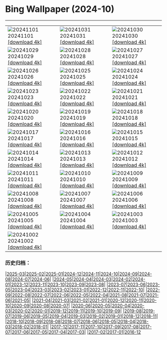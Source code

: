 # Bing Wallpaper (2024-10)
**************

<table><tr><td><img class="wallpaper" src="https://www.bing.com/th?id=OHR.GargoyleParis_EN-US4049828558_1920x1080.jpg" alt="20241101"> 20241101 <a href="https://www.bing.com/th?id=OHR.GargoyleParis_EN-US4049828558_UHD.jpg">[download 4k]</a></td><td><img class="wallpaper" src="https://www.bing.com/th?id=OHR.HauntedEdinburgh_EN-US3906244993_1920x1080.jpg" alt="20241031"> 20241031 <a href="https://www.bing.com/th?id=OHR.HauntedEdinburgh_EN-US3906244993_UHD.jpg">[download 4k]</a></td><td><img class="wallpaper" src="https://www.bing.com/th?id=OHR.GreatOwl_EN-US3778222109_1920x1080.jpg" alt="20241030"> 20241030 <a href="https://www.bing.com/th?id=OHR.GreatOwl_EN-US3778222109_UHD.jpg">[download 4k]</a></td></tr><tr><td><img class="wallpaper" src="https://www.bing.com/th?id=OHR.PumpkinMist_EN-US3686565863_1920x1080.jpg" alt="20241029"> 20241029 <a href="https://www.bing.com/th?id=OHR.PumpkinMist_EN-US3686565863_UHD.jpg">[download 4k]</a></td><td><img class="wallpaper" src="https://www.bing.com/th?id=OHR.PolarBearHug_EN-US3461212514_1920x1080.jpg" alt="20241028"> 20241028 <a href="https://www.bing.com/th?id=OHR.PolarBearHug_EN-US3461212514_UHD.jpg">[download 4k]</a></td><td><img class="wallpaper" src="https://www.bing.com/th?id=OHR.GhostForest_EN-US3389955484_1920x1080.jpg" alt="20241027"> 20241027 <a href="https://www.bing.com/th?id=OHR.GhostForest_EN-US3389955484_UHD.jpg">[download 4k]</a></td></tr><tr><td><img class="wallpaper" src="https://www.bing.com/th?id=OHR.MontBlancMassif_EN-US3284638409_1920x1080.jpg" alt="20241026"> 20241026 <a href="https://www.bing.com/th?id=OHR.MontBlancMassif_EN-US3284638409_UHD.jpg">[download 4k]</a></td><td><img class="wallpaper" src="https://www.bing.com/th?id=OHR.BodieCalifornia_EN-US3185568116_1920x1080.jpg" alt="20241025"> 20241025 <a href="https://www.bing.com/th?id=OHR.BodieCalifornia_EN-US3185568116_UHD.jpg">[download 4k]</a></td><td><img class="wallpaper" src="https://www.bing.com/th?id=OHR.MadameSherriCastle_EN-US3066456106_1920x1080.jpg" alt="20241024"> 20241024 <a href="https://www.bing.com/th?id=OHR.MadameSherriCastle_EN-US3066456106_UHD.jpg">[download 4k]</a></td></tr><tr><td><img class="wallpaper" src="https://www.bing.com/th?id=OHR.MonsterDoor_EN-US2973387472_1920x1080.jpg" alt="20241023"> 20241023 <a href="https://www.bing.com/th?id=OHR.MonsterDoor_EN-US2973387472_UHD.jpg">[download 4k]</a></td><td><img class="wallpaper" src="https://www.bing.com/th?id=OHR.AutumnCypress_EN-US2771131028_1920x1080.jpg" alt="20241022"> 20241022 <a href="https://www.bing.com/th?id=OHR.AutumnCypress_EN-US2771131028_UHD.jpg">[download 4k]</a></td><td><img class="wallpaper" src="https://www.bing.com/th?id=OHR.SmilingSloth_EN-US2707836219_1920x1080.jpg" alt="20241021"> 20241021 <a href="https://www.bing.com/th?id=OHR.SmilingSloth_EN-US2707836219_UHD.jpg">[download 4k]</a></td></tr><tr><td><img class="wallpaper" src="https://www.bing.com/th?id=OHR.DenderaTemple_EN-US2605709637_1920x1080.jpg" alt="20241020"> 20241020 <a href="https://www.bing.com/th?id=OHR.DenderaTemple_EN-US2605709637_UHD.jpg">[download 4k]</a></td><td><img class="wallpaper" src="https://www.bing.com/th?id=OHR.CentralParkAutumn_EN-US2354288950_1920x1080.jpg" alt="20241019"> 20241019 <a href="https://www.bing.com/th?id=OHR.CentralParkAutumn_EN-US2354288950_UHD.jpg">[download 4k]</a></td><td><img class="wallpaper" src="https://www.bing.com/th?id=OHR.MarsDunes_EN-US3465209450_1920x1080.jpg" alt="20241018"> 20241018 <a href="https://www.bing.com/th?id=OHR.MarsDunes_EN-US3465209450_UHD.jpg">[download 4k]</a></td></tr><tr><td><img class="wallpaper" src="https://www.bing.com/th?id=OHR.FossilsDorset_EN-US9782204825_1920x1080.jpg" alt="20241017"> 20241017 <a href="https://www.bing.com/th?id=OHR.FossilsDorset_EN-US9782204825_UHD.jpg">[download 4k]</a></td><td><img class="wallpaper" src="https://www.bing.com/th?id=OHR.MaraMigration_EN-US9704012409_1920x1080.jpg" alt="20241016"> 20241016 <a href="https://www.bing.com/th?id=OHR.MaraMigration_EN-US9704012409_UHD.jpg">[download 4k]</a></td><td><img class="wallpaper" src="https://www.bing.com/th?id=OHR.PuebloNankoweap_EN-US9631367700_1920x1080.jpg" alt="20241015"> 20241015 <a href="https://www.bing.com/th?id=OHR.PuebloNankoweap_EN-US9631367700_UHD.jpg">[download 4k]</a></td></tr><tr><td><img class="wallpaper" src="https://www.bing.com/th?id=OHR.AlcazarSeville_EN-US9523655289_1920x1080.jpg" alt="20241014"> 20241014 <a href="https://www.bing.com/th?id=OHR.AlcazarSeville_EN-US9523655289_UHD.jpg">[download 4k]</a></td><td><img class="wallpaper" src="https://www.bing.com/th?id=OHR.QuebecDuck_EN-US9387855720_1920x1080.jpg" alt="20241013"> 20241013 <a href="https://www.bing.com/th?id=OHR.QuebecDuck_EN-US9387855720_UHD.jpg">[download 4k]</a></td><td><img class="wallpaper" src="https://www.bing.com/th?id=OHR.CelticColours_EN-US9284206130_1920x1080.jpg" alt="20241012"> 20241012 <a href="https://www.bing.com/th?id=OHR.CelticColours_EN-US9284206130_UHD.jpg">[download 4k]</a></td></tr><tr><td><img class="wallpaper" src="https://www.bing.com/th?id=OHR.KochiaJapan_EN-US9866955641_1920x1080.jpg" alt="20241011"> 20241011 <a href="https://www.bing.com/th?id=OHR.KochiaJapan_EN-US9866955641_UHD.jpg">[download 4k]</a></td><td><img class="wallpaper" src="https://www.bing.com/th?id=OHR.AspensColorado_EN-US9105602602_1920x1080.jpg" alt="20241010"> 20241010 <a href="https://www.bing.com/th?id=OHR.AspensColorado_EN-US9105602602_UHD.jpg">[download 4k]</a></td><td><img class="wallpaper" src="https://www.bing.com/th?id=OHR.MototiOctopus_EN-US8820270832_1920x1080.jpg" alt="20241009"> 20241009 <a href="https://www.bing.com/th?id=OHR.MototiOctopus_EN-US8820270832_UHD.jpg">[download 4k]</a></td></tr><tr><td><img class="wallpaper" src="https://www.bing.com/th?id=OHR.ElbePhilharmonic_EN-US8658450086_1920x1080.jpg" alt="20241008"> 20241008 <a href="https://www.bing.com/th?id=OHR.ElbePhilharmonic_EN-US8658450086_UHD.jpg">[download 4k]</a></td><td><img class="wallpaper" src="https://www.bing.com/th?id=OHR.SoranoItaly_EN-US2208208147_1920x1080.jpg" alt="20241007"> 20241007 <a href="https://www.bing.com/th?id=OHR.SoranoItaly_EN-US2208208147_UHD.jpg">[download 4k]</a></td><td><img class="wallpaper" src="https://www.bing.com/th?id=OHR.ElephantTeacher_EN-US8363933732_1920x1080.jpg" alt="20241006"> 20241006 <a href="https://www.bing.com/th?id=OHR.ElephantTeacher_EN-US8363933732_UHD.jpg">[download 4k]</a></td></tr><tr><td><img class="wallpaper" src="https://www.bing.com/th?id=OHR.EuropaMoon_EN-US8269574935_1920x1080.jpg" alt="20241005"> 20241005 <a href="https://www.bing.com/th?id=OHR.EuropaMoon_EN-US8269574935_UHD.jpg">[download 4k]</a></td><td><img class="wallpaper" src="https://www.bing.com/th?id=OHR.TajMahalReflection_EN-US5053333041_1920x1080.jpg" alt="20241004"> 20241004 <a href="https://www.bing.com/th?id=OHR.TajMahalReflection_EN-US5053333041_UHD.jpg">[download 4k]</a></td><td><img class="wallpaper" src="https://www.bing.com/th?id=OHR.WindRiverAlaska_EN-US4993335597_1920x1080.jpg" alt="20241003"> 20241003 <a href="https://www.bing.com/th?id=OHR.WindRiverAlaska_EN-US4993335597_UHD.jpg">[download 4k]</a></td></tr><tr><td><img class="wallpaper" src="https://www.bing.com/th?id=OHR.HalfDomeYosemite_EN-US4890007214_1920x1080.jpg" alt="20241002"> 20241002 <a href="https://www.bing.com/th?id=OHR.HalfDomeYosemite_EN-US4890007214_UHD.jpg">[download 4k]</a></td><td></td><td></td></tr></table>

### 历史归档：

|[2025-03](/../2025-03/2025-03.md)|[2025-02](/../2025-02/2025-02.md)|[2025-01](/../2025-01/2025-01.md)|[2024-12](/../2024-12/2024-12.md)|[2024-11](/../2024-11/2024-11.md)|[2024-10](/2024-10.md)|[2024-09](/../2024-09/2024-09.md)|[2024-08](/../2024-08/2024-08.md)|[2024-07](/../2024-07/2024-07.md)|[2024-06](/../2024-06/2024-06.md)|
|[2024-05](/../2024-05/2024-05.md)|[2024-04](/../2024-04/2024-04.md)|[2024-03](/../2024-03/2024-03.md)|[2024-02](/../2024-02/2024-02.md)|[2024-01](/../2024-01/2024-01.md)|[2023-12](/../2023-12/2023-12.md)|[2023-11](/../2023-11/2023-11.md)|[2023-10](/../2023-10/2023-10.md)|[2023-09](/../2023-09/2023-09.md)|[2023-08](/../2023-08/2023-08.md)|
|[2023-07](/../2023-07/2023-07.md)|[2023-06](/../2023-06/2023-06.md)|[2023-05](/../2023-05/2023-05.md)|[2023-04](/../2023-04/2023-04.md)|[2023-03](/../2023-03/2023-03.md)|[2023-02](/../2023-02/2023-02.md)|[2023-01](/../2023-01/2023-01.md)|[2022-12](/../2022-12/2022-12.md)|[2022-11](/../2022-11/2022-11.md)|[2022-10](/../2022-10/2022-10.md)|
|[2022-09](/../2022-09/2022-09.md)|[2022-08](/../2022-08/2022-08.md)|[2022-07](/../2022-07/2022-07.md)|[2022-06](/../2022-06/2022-06.md)|[2022-05](/../2022-05/2022-05.md)|[2022-04](/../2022-04/2022-04.md)|[2021-08](/../2021-08/2021-08.md)|[2021-07](/../2021-07/2021-07.md)|[2021-06](/../2021-06/2021-06.md)|[2021-05](/../2021-05/2021-05.md)|
|[2021-04](/../2021-04/2021-04.md)|[2021-03](/../2021-03/2021-03.md)|[2021-02](/../2021-02/2021-02.md)|[2021-01](/../2021-01/2021-01.md)|[2020-12](/../2020-12/2020-12.md)|[2020-11](/../2020-11/2020-11.md)|[2020-10](/../2020-10/2020-10.md)|[2020-09](/../2020-09/2020-09.md)|[2020-08](/../2020-08/2020-08.md)|[2020-07](/../2020-07/2020-07.md)|
|[2020-06](/../2020-06/2020-06.md)|[2020-05](/../2020-05/2020-05.md)|[2020-04](/../2020-04/2020-04.md)|[2020-03](/../2020-03/2020-03.md)|[2020-02](/../2020-02/2020-02.md)|[2020-01](/../2020-01/2020-01.md)|[2019-12](/../2019-12/2019-12.md)|[2019-11](/../2019-11/2019-11.md)|[2019-10](/../2019-10/2019-10.md)|[2019-09](/../2019-09/2019-09.md)|
|[2019-08](/../2019-08/2019-08.md)|[2019-07](/../2019-07/2019-07.md)|[2019-06](/../2019-06/2019-06.md)|[2019-05](/../2019-05/2019-05.md)|[2019-04](/../2019-04/2019-04.md)|[2019-03](/../2019-03/2019-03.md)|[2019-02](/../2019-02/2019-02.md)|[2019-01](/../2019-01/2019-01.md)|[2018-12](/../2018-12/2018-12.md)|[2018-11](/../2018-11/2018-11.md)|
|[2018-10](/../2018-10/2018-10.md)|[2018-09](/../2018-09/2018-09.md)|[2018-08](/../2018-08/2018-08.md)|[2018-07](/../2018-07/2018-07.md)|[2018-06](/../2018-06/2018-06.md)|[2018-05](/../2018-05/2018-05.md)|[2018-04](/../2018-04/2018-04.md)|[2018-03](/../2018-03/2018-03.md)|[2018-02](/../2018-02/2018-02.md)|[2018-01](/../2018-01/2018-01.md)|
|[2017-12](/../2017-12/2017-12.md)|[2017-11](/../2017-11/2017-11.md)|[2017-10](/../2017-10/2017-10.md)|[2017-09](/../2017-09/2017-09.md)|[2017-08](/../2017-08/2017-08.md)|[2017-07](/../2017-07/2017-07.md)|[2017-06](/../2017-06/2017-06.md)|[2017-05](/../2017-05/2017-05.md)|[2017-04](/../2017-04/2017-04.md)|[2017-03](/../2017-03/2017-03.md)|
|[2017-02](/../2017-02/2017-02.md)|[2017-01](/../2017-01/2017-01.md)|[2016-12](/../2016-12/2016-12.md)